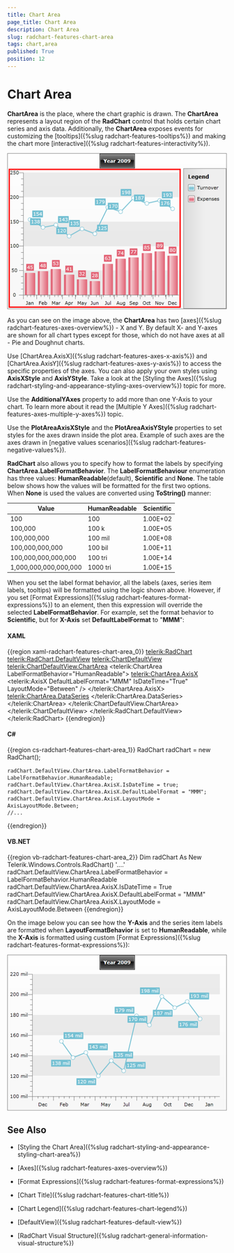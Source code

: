 ```yaml
---
title: Chart Area
page_title: Chart Area
description: Chart Area
slug: radchart-features-chart-area
tags: chart,area
published: True
position: 12
---
```


# Chart Area


__ChartArea__ is the place, where the chart graphic is drawn. The __ChartArea__ represents a layout region of the __RadChart__ control that holds certain chart series and axis data. Additionally, the __ChartArea__ exposes events for customizing the [tooltips]({%slug radchart-features-tooltips%}) and making the chart more [interactive]({%slug radchart-features-interactivity%}).

![](images/RadChart_Features_ChartArea_01.png)

As you can see on the image above, the __ChartArea__ has two [axes]({%slug radchart-features-axes-overview%}) - X and Y. By default X- and Y-axes are shown for all chart types except for those, which do not have axes at all - Pie and Doughnut charts.

Use [ChartArea.AxisX]({%slug radchart-features-axes-x-axis%}) and [ChartArea.AxisY]({%slug radchart-features-axes-y-axis%}) to access the specific properties of the axes. You can also apply your own styles using __AxisXStyle__ and __AxisYStyle__. Take a look at the [Styling the Axes]({%slug radchart-styling-and-appearance-styling-axes-overview%}) topic for more.

Use the __AdditionalYAxes__ property to add more than one Y-Axis to your chart. To learn more about it read the [Multiple Y Axes]({%slug radchart-features-axes-multiple-y-axes%}) topic.

Use the __PlotAreaAxisXStyle__ and the __PlotAreaAxisYStyle__ properties to set styles for the axes drawn inside the plot area. Example of such axes are the axes drawn in [negative values scenarios]({%slug radchart-features-negative-values%}). 

__RadChart__ also allows you to specify how to format the labels by specifying __ChartArea.LabelFormatBehavior__. The __LabelFormatBehaviour__ enumeration has three values: __HumanReadable__(default), __Scientific__ and __None__. The table below shows how the values will be formatted for the first two options. When __None__ is used the values are converted using __ToString()__ manner:


|Value|    HumanReadable|    Scientific|
|-----|-----------------|--------------|
|100|    100|    1.00E+02|
|100,000|    100 k|    1.00E+05|
|100,000,000|    100 mil|    1.00E+08|
|100,000,000,000|    100 bil|    1.00E+11|
|100,000,000,000,000|    100 tri|    1.00E+14|
|1,000,000,000,000,000|    1000 tri|    1.00E+15|


When you set the label format behavior, all the labels (axes, series item labels, tooltips) will be formatted using the logic shown above. However, if you set [Format Expressions]({%slug radchart-features-format-expressions%}) to an element, then this expression will override the selected __LabelFormatBehavior__. For example, set the format behavior to __Scientific__, but for __X-Axis__ set __DefaultLabelFormat__ to "__MMM__":

#### __XAML__

{{region xaml-radchart-features-chart-area_0}}
	<telerik:RadChart>
	    <telerik:RadChart.DefaultView>
	        <telerik:ChartDefaultView>
	            <!--  ....  -->
	            <telerik:ChartDefaultView.ChartArea>
	                <telerik:ChartArea LabelFormatBehavior="HumanReadable">
	                    <telerik:ChartArea.AxisX>
	                        <telerik:AxisX DefaultLabelFormat="MMM"
	                                       IsDateTime="True"
	                                       LayoutMode="Between" />
	                    </telerik:ChartArea.AxisX>
	                    <telerik:ChartArea.DataSeries>
	                    <!--  ....  -->
	                    </telerik:ChartArea.DataSeries>
	                </telerik:ChartArea>
	            </telerik:ChartDefaultView.ChartArea>
	        </telerik:ChartDefaultView>
	    </telerik:RadChart.DefaultView>
	</telerik:RadChart>
{{endregion}}

#### __C#__

{{region cs-radchart-features-chart-area_1}}
	RadChart radChart = new RadChart();
	
	radChart.DefaultView.ChartArea.LabelFormatBehavior = LabelFormatBehavior.HumanReadable;
	radChart.DefaultView.ChartArea.AxisX.IsDateTime = true;
	radChart.DefaultView.ChartArea.AxisX.DefaultLabelFormat = "MMM";
	radChart.DefaultView.ChartArea.AxisX.LayoutMode = AxisLayoutMode.Between;
	//...
{{endregion}}

#### __VB.NET__

{{region vb-radchart-features-chart-area_2}}
	Dim radChart As New Telerik.Windows.Controls.RadChart()
	'....'
	radChart.DefaultView.ChartArea.LabelFormatBehavior = LabelFormatBehavior.HumanReadable
	radChart.DefaultView.ChartArea.AxisX.IsDateTime = True
	radChart.DefaultView.ChartArea.AxisX.DefaultLabelFormat = "MMM"
	radChart.DefaultView.ChartArea.AxisX.LayoutMode = AxisLayoutMode.Between
{{endregion}}

On the image below you can see how the __Y-Axis__ and the series item labels are formatted when __LayoutFormatBehavior__ is set to __HumanReadable__, while the __X-Axis__ is formatted using custom [Format Expressions]({%slug radchart-features-format-expressions%}):

![](images/RadChart_Features_ChartArea_20.png)

## See Also

 * [Styling the Chart Area]({%slug radchart-styling-and-appearance-styling-chart-area%})

 * [Axes]({%slug radchart-features-axes-overview%})

 * [Format Expressions]({%slug radchart-features-format-expressions%})

 * [Chart Title]({%slug radchart-features-chart-title%})

 * [Chart Legend]({%slug radchart-features-chart-legend%})

 * [DefaultView]({%slug radchart-features-default-view%})

 * [RadChart Visual Structure]({%slug radchart-general-information-visual-structure%})
